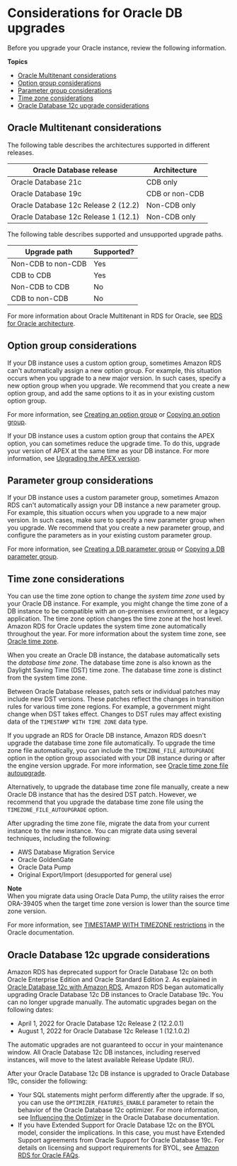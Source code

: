 # Considerations for Oracle DB upgrades<a name="USER_UpgradeDBInstance.Oracle.OGPG"></a>

Before you upgrade your Oracle instance, review the following information\.

**Topics**
+ [Oracle Multitenant considerations](#USER_UpgradeDBInstance.Oracle.multi)
+ [Option group considerations](#USER_UpgradeDBInstance.Oracle.OGPG.OG)
+ [Parameter group considerations](#USER_UpgradeDBInstance.Oracle.OGPG.PG)
+ [Time zone considerations](#USER_UpgradeDBInstance.Oracle.OGPG.DST)
+ [Oracle Database 12c upgrade considerations](#USER_UpgradeDBInstance.Oracle.auto-upgrade)

## Oracle Multitenant considerations<a name="USER_UpgradeDBInstance.Oracle.multi"></a>

The following table describes the architectures supported in different releases\.


| Oracle Database release | Architecture | 
| --- | --- | 
|  Oracle Database 21c  |  CDB only  | 
|  Oracle Database 19c  |  CDB or non\-CDB  | 
|  Oracle Database 12c Release 2 \(12\.2\)  |  Non\-CDB only  | 
|  Oracle Database 12c Release 1 \(12\.1\)  |  Non\-CDB only  | 

The following table describes supported and unsupported upgrade paths\.


| Upgrade path | Supported? | 
| --- | --- | 
|  Non\-CDB to non\-CDB  |  Yes  | 
|  CDB to CDB  |  Yes  | 
|  Non\-CDB to CDB  |  No  | 
|  CDB to non\-CDB  |  No  | 

For more information about Oracle Multitenant in RDS for Oracle, see [RDS for Oracle architecture](Oracle.Concepts.single-tenant.md)\.

## Option group considerations<a name="USER_UpgradeDBInstance.Oracle.OGPG.OG"></a>

If your DB instance uses a custom option group, sometimes Amazon RDS can't automatically assign a new option group\. For example, this situation occurs when you upgrade to a new major version\. In such cases, specify a new option group when you upgrade\. We recommend that you create a new option group, and add the same options to it as in your existing custom option group\. 

For more information, see [Creating an option group](USER_WorkingWithOptionGroups.md#USER_WorkingWithOptionGroups.Create) or [Copying an option group](USER_WorkingWithOptionGroups.md#USER_WorkingWithOptionGroups.Copy)\. 

If your DB instance uses a custom option group that contains the APEX option, you can sometimes reduce the upgrade time\. To do this, upgrade your version of APEX at the same time as your DB instance\. For more information, see [Upgrading the APEX version](Appendix.Oracle.Options.APEX.md#Appendix.Oracle.Options.APEX.Upgrade)\. 

## Parameter group considerations<a name="USER_UpgradeDBInstance.Oracle.OGPG.PG"></a>

If your DB instance uses a custom parameter group, sometimes Amazon RDS can't automatically assign your DB instance a new parameter group\. For example, this situation occurs when you upgrade to a new major version\. In such cases, make sure to specify a new parameter group when you upgrade\. We recommend that you create a new parameter group, and configure the parameters as in your existing custom parameter group\.

For more information, see [Creating a DB parameter group](USER_WorkingWithDBInstanceParamGroups.md#USER_WorkingWithParamGroups.Creating) or [Copying a DB parameter group](USER_WorkingWithDBInstanceParamGroups.md#USER_WorkingWithParamGroups.Copying)\. 

## Time zone considerations<a name="USER_UpgradeDBInstance.Oracle.OGPG.DST"></a>

You can use the time zone option to change the *system time zone* used by your Oracle DB instance\. For example, you might change the time zone of a DB instance to be compatible with an on\-premises environment, or a legacy application\. The time zone option changes the time zone at the host level\. Amazon RDS for Oracle updates the system time zone automatically throughout the year\. For more information about the system time zone, see [Oracle time zone](Appendix.Oracle.Options.Timezone.md)\.

When you create an Oracle DB instance, the database automatically sets the *database time zone*\. The database time zone is also known as the Daylight Saving Time \(DST\) time zone\. The database time zone is distinct from the system time zone\.

Between Oracle Database releases, patch sets or individual patches may include new DST versions\. These patches reflect the changes in transition rules for various time zone regions\. For example, a government might change when DST takes effect\. Changes to DST rules may affect existing data of the `TIMESTAMP WITH TIME ZONE` data type\.

If you upgrade an RDS for Oracle DB instance, Amazon RDS doesn't upgrade the database time zone file automatically\. To upgrade the time zone file automatically, you can include the `TIMEZONE_FILE_AUTOUPGRADE` option in the option group associated with your DB instance during or after the engine version upgrade\. For more information, see [Oracle time zone file autoupgrade](Appendix.Oracle.Options.Timezone-file-autoupgrade.md)\.

Alternatively, to upgrade the database time zone file manually, create a new Oracle DB instance that has the desired DST patch\. However, we recommend that you upgrade the database time zone file using the `TIMEZONE_FILE_AUTOUPGRADE` option\.

After upgrading the time zone file, migrate the data from your current instance to the new instance\. You can migrate data using several techniques, including the following:
+ AWS Database Migration Service
+ Oracle GoldenGate
+ Oracle Data Pump
+ Original Export/Import \(desupported for general use\)

**Note**  
When you migrate data using Oracle Data Pump, the utility raises the error ORA\-39405 when the target time zone version is lower than the source time zone version\.

For more information, see [TIMESTAMP WITH TIMEZONE restrictions](https://docs.oracle.com/en/database/oracle/oracle-database/19/sutil/oracle-data-pump-overview.html#GUID-9B6C92EE-860E-43DD-9728-735B17B9DA89) in the Oracle documentation\. 

## Oracle Database 12c upgrade considerations<a name="USER_UpgradeDBInstance.Oracle.auto-upgrade"></a>

Amazon RDS has deprecated support for Oracle Database 12c on both Oracle Enterprise Edition and Oracle Standard Edition 2\. As explained in [Oracle Database 12c with Amazon RDS](Oracle.Concepts.database-versions.md#Oracle.Concepts.FeatureSupport.12c), Amazon RDS began automatically upgrading Oracle Database 12c DB instances to Oracle Database 19c\. You can no longer upgrade manually\. The automatic upgrades began on the following dates:
+ April 1, 2022 for Oracle Database 12c Release 2 \(12\.2\.0\.1\)
+ August 1, 2022 for Oracle Database 12c Release 1 \(12\.1\.0\.2\)

The automatic upgrades are not guaranteed to occur in your maintenance window\. All Oracle Database 12c DB instances, including reserved instances, will move to the latest available Release Update \(RU\)\.

After your Oracle Database 12c DB instance is upgraded to Oracle Database 19c, consider the following:
+ Your SQL statements might perform differently after the upgrade\. If so, you can use the `OPTIMIZER_FEATURES_ENABLE` parameter to retain the behavior of the Oracle Database 12c optimizer\. For more information, see [Influencing the Optimizer](https://docs.oracle.com/en/database/oracle/oracle-database/19/tgsql/influencing-the-optimizer.html#GUID-8758EF88-1CC6-41BD-8581-246702414D1D) in the Oracle Database documentation\.
+ If you have Extended Support for Oracle Database 12c on the BYOL model, consider the implications\. In this case, you must have Extended Support agreements from Oracle Support for Oracle Database 19c\. For details on licensing and support requirements for BYOL, see [Amazon RDS for Oracle FAQs](https://aws.amazon.com/rds/oracle/faqs/)\.